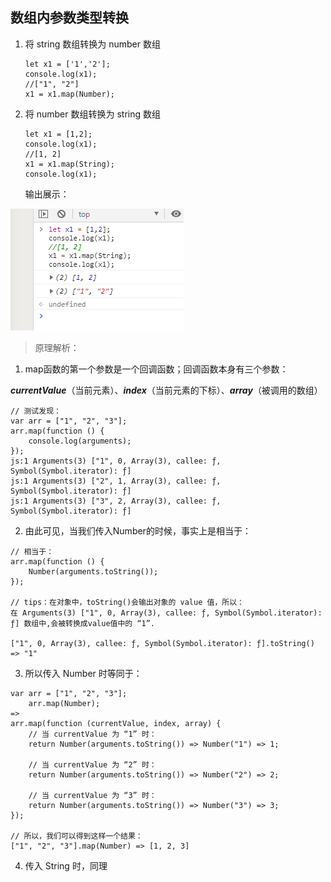 ## 数组内参数类型转换

1. 将 string 数组转换为 number 数组

   ```
   let x1 = ['1','2'];
   console.log(x1);
   //["1", "2"]
   x1 = x1.map(Number);
   ```

2. 将 number 数组转换为 string 数组

   ```
   let x1 = [1,2];
   console.log(x1);
   //[1, 2]
   x1 = x1.map(String);
   console.log(x1);
   ```

   输出展示：

![img](../assets/35991994828685eb13a3db44e93a6e3.png)



> 原理解析：   

1. map函数的第一个参数是一个回调函数；回调函数本身有三个参数：   

***currentValue***（当前元素）、***index***（当前元素的下标）、***array***（被调用的数组）   

```
// 测试发现：
var arr = ["1", "2", "3"];
arr.map(function () {
    console.log(arguments);
});
js:1 Arguments(3) ["1", 0, Array(3), callee: ƒ, Symbol(Symbol.iterator): ƒ]
js:1 Arguments(3) ["2", 1, Array(3), callee: ƒ, Symbol(Symbol.iterator): ƒ]
js:1 Arguments(3) ["3", 2, Array(3), callee: ƒ, Symbol(Symbol.iterator): ƒ]

```

2. 由此可见，当我们传入Number的时候，事实上是相当于：   

```
// 相当于：
arr.map(function () {
    Number(arguments.toString());
});

// tips：在对象中，toString()会输出对象的 value 值，所以：
在 Arguments(3) ["1", 0, Array(3), callee: ƒ, Symbol(Symbol.iterator): ƒ] 数组中,会被转换成value值中的 “1”.

["1", 0, Array(3), callee: ƒ, Symbol(Symbol.iterator): ƒ].toString() => "1"

```

3. 所以传入 Number 时等同于：
```
var arr = ["1", "2", "3"];
	arr.map(Number);
=>
arr.map(function (currentValue, index, array) {
	// 当 currentValue 为 “1” 时：
    return Number(arguments.toString()) => Number("1") => 1;
    
    // 当 currentValue 为 “2” 时：
    return Number(arguments.toString()) => Number("2") => 2;
    
    // 当 currentValue 为 “3” 时：
    return Number(arguments.toString()) => Number("3") => 3;
});

// 所以，我们可以得到这样一个结果：
["1", "2", "3"].map(Number) => [1, 2, 3]
```



4. 传入 String 时，同理